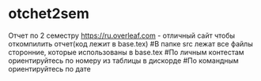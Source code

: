 # otchet2sem
Отчет по 2 семестру
https://ru.overleaf.com - отличный сайт чтобы откомпилить отчет(код лежит в base.tex) 
#В папке src лежат все файлы сторонние, которые использованы в base.tex
#По личным контестам ориентируйтесь по номеру из таблицы в дискорде
#По командным ориентируйтесь по дате
